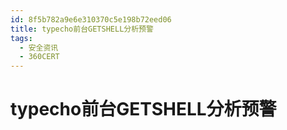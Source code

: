 ```yaml
---
id: 8f5b782a9e6e310370c5e198b72eed06
title: typecho前台GETSHELL分析预警
tags: 
  - 安全资讯
  - 360CERT
---
```


# typecho前台GETSHELL分析预警

